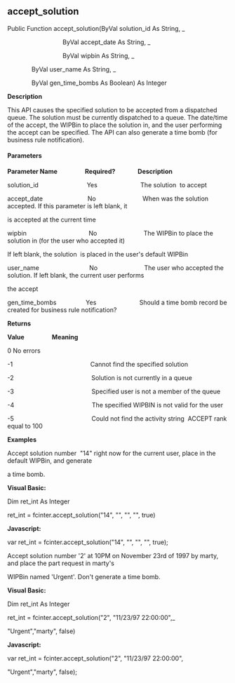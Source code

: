 accept_solution
---------------

Public Function accept_solution(ByVal solution_id As String, _

                                ByVal accept_date As String, _

                                ByVal wipbin As String, _

              ByVal user_name As String, _

              ByVal gen_time_bombs As Boolean) As Integer

**Description**

This API causes the specified solution to be accepted from a dispatched queue. The solution must be currently dispatched to a queue. The date/time of the accept, the WIPBin to place the solution in, and the user performing the accept can be specified. The API can also generate a time bomb (for business rule notification).

#### Parameters
**Parameter Name**                **Required?**             **Description**

solution_id                            Yes                         The solution  to accept

accept_date                          No                           When was the solution accepted. If this parameter is left blank, it

is accepted at the current time

wipbin                                    No                           The WIPBin to place the solution in (for the user who accepted it)

If left blank, the solution  is placed in the user's default WIPBin

user_name                             No                           The user who accepted the solution. If left blank, the current user performs

the accept

gen_time_bombs                 Yes                         Should a time bomb record be created for business rule notification?

**Returns**

**Value**                **Meaning**

0 No errors

-1                                             Cannot find the specified solution

-2                                             Solution is not currently in a queue

-3                                             Specified user is not a member of the queue

-4                                             The specified WIPBIN is not valid for the user

-5                                             Could not find the activity string  ACCEPT rank equal to 100

**Examples**

 Accept solution number  "14" right now for the current user, place in the default WIPBin, and generate

a time bomb.

**Visual Basic:**

Dim ret_int As Integer

ret_int = fcinter.accept_solution("14", "", "", "", true)

**Javascript:**

var ret_int = fcinter.accept_solution("14", "", "", "", true);

 Accept solution number '2' at 10PM on November 23rd of 1997 by marty, and place the part request in marty's

WIPBin named 'Urgent'. Don't generate a time bomb.

**Visual Basic:**

Dim ret_int As Integer

ret_int = fcinter.accept_solution("2", "11/23/97 22:00:00",_

 "Urgent","marty", false)

**Javascript:**

var ret_int = fcinter.accept_solution("2", "11/23/97 22:00:00",

 "Urgent","marty", false);